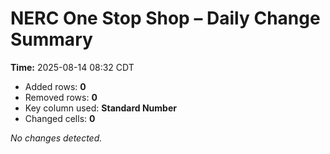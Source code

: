 # NERC One Stop Shop – Daily Change Summary
**Time:** 2025-08-14 08:32 CDT

- Added rows: **0**
- Removed rows: **0**
- Key column used: **Standard Number**
- Changed cells: **0**

_No changes detected._
